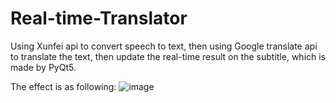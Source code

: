 # Real-time-Translator
 
Using Xunfei api to convert speech to text, then using Google translate api to translate the text, then update the real-time result on the subtitle, which is made by PyQt5.

The effect is as following:
![image](https://user-images.githubusercontent.com/51683546/116355517-8d71b980-a82c-11eb-8917-6aa2e8b4ca2a.png)
